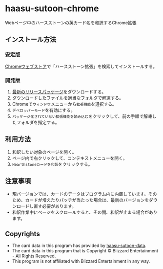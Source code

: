 # haasu-sutoon-chrome
Webページ中のハースストーンの英カード名を和訳するChrome拡張

## インストール方法

### 安定版
[Chromeウェブストア](https://chrome.google.com/webstore/category/extensions)で「ハースストーン拡張」を検索してインストールする。

### 開発版
1. [最新のリリースパッケージ](https://github.com/tamano/haasu-sutoon-chrome/archive/v0.9.0.zip)をダウンロードする。
1. ダウンロードしたファイルを適当なフォルダで解凍する。
1. Chromeで`ウィンドウ`メニューから`拡張機能`を選択する。
1. `デベロッパーモード`を有効にする。
1. `パッケージ化されていない拡張機能を読み込む`をクリックして、前の手順で解凍したフォルダを指定する。

## 利用方法

1. 和訳したい対象のページを開く。
1. ページ内で右クリックして、コンテキストメニューを開く。
1. `Hearthstoneカードを和訳`をクリックする。

## 注意事項
- 現バージョンでは、カードのデータはプログラム内に内蔵しています。そのため、カードが増えたりパッチが当たった場合は、最新のバージョンをダウンロードし直す必要があります。
- 和訳作業中にページをスクロールすると、その間、和訳が止まる場合があります。

## Copyrights
- The card data in this program has provided by [haasu-sutoon-data](https://github.com/tamano/haasu-sutoon-data).
- The card data in this program that is Copyright © Blizzard Entertainment - All Rights Reserved.
- This program is not affiliated with Blizzard Entertainment in any way.
